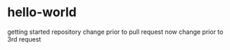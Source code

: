 # hello-world
getting started repository change prior to pull request
now change prior to 3rd request
